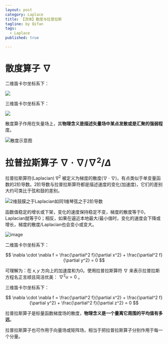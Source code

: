 ```yaml
---
layout: post
category: Laplace
title: 【流体】散度与拉普拉斯
tagline: by Qifan
tags: 
  - Laplace
published: true

---
```




# 散度算子 $\nabla$




二维笛卡尔坐标系下：


![](https://cdn.jsdelivr.net/gh/ZhouKanglei/jidianxia/2021-3-25/1616661327348-image.png)

三维笛卡尔坐标系下：


![](https://cdn.jsdelivr.net/gh/ZhouKanglei/jidianxia/2021-3-25/1616661379472-image.png)


散度算子作用在矢量场上，其**物理含义是描述矢量场中某点发散或是汇聚的强弱程**度。



![散度示意图](https://cdn.jsdelivr.net/gh/ZhouKanglei/jidianxia/2021-3-25/1616662418289-image.png)

# 拉普拉斯算子 $\nabla \cdot \nabla / \nabla ^2 / \Delta$

拉普拉斯算符(Laplacian) $\nabla^2$ 被定义为梯度的散度($\nabla \cdot \nabla$)，有点类似于单变量函数的2阶导数。2阶导数与拉普拉斯算符都是描述速度的变化(加速度)，它们的差别大约可类比于弦和鼓的差别。

![2维鼓膜之于Laplacian如同1维琴弦之于2阶导数](https://cdn.jsdelivr.net/gh/ZhouKanglei/jidianxia/2021-3-25/1616663350463-image.png)


函数值稳定的增长或下架，变化的速度保持稳定不变，梯度的散度等于0，Laplacian就等于0；相反，如果在逼近本地最大/最小值时，变化的速度会下降或增长，梯度的散度/Laplacian也会变小或变大。



![image](https://cdn.jsdelivr.net/gh/ZhouKanglei/jidianxia/2021-3-25/1616664285674-image.png)




二维笛卡尔坐标系下：


$$
\nabla \cdot \nabla f  = \frac{\partial^2 f}{\partial x^2} + \frac{\partial^2 f}{\partial y^2} = 0
$$

可理解为：在 $x,y$ 方向上的加速度和为0。使用拉普拉斯算符 $\nabla$ 来表示拉普拉斯方程名正言顺且简洁优美： $\nabla^2 u = 0$ 。




三维笛卡尔坐标系下：

$$
\nabla \cdot \nabla f  = \frac{\partial^2 f}{\partial x^2} + \frac{\partial^2 f}{\partial y^2} + \frac{\partial^2 f}{\partial z^2} = 0
$$

拉普拉斯算子是标量函数梯度场的散度，**物理含义是一个量离它周围的平均值有多远**。

拉普拉斯算子也可作用于向量场或矩阵场，相当于把拉普拉斯算子分别作用于每一个分量。





